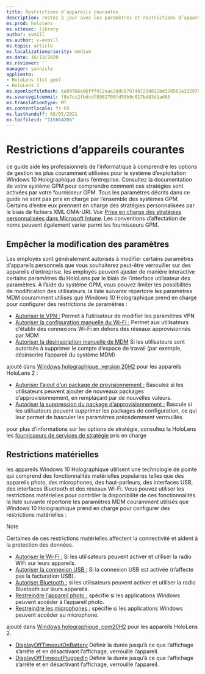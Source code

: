 ```yaml
---
title: Restrictions d’appareils courantes
description: restez à jour avec les paramètres et restrictions d’appareil courants pour l’appareil HoloLens de réalité mixte.
ms.prod: hololens
ms.sitesec: library
author: evmill
ms.author: v-evmill
ms.topic: article
ms.localizationpriority: medium
ms.date: 10/13/2020
ms.reviewer: ''
manager: yannisle
appliesto:
- HoloLens (1st gen)
- HoloLens 2
ms.openlocfilehash: 6a09766a06fff912aae20dc07974b723d812bd370562a33297552dc0d2f7f12c
ms.sourcegitcommit: f8e7cc2fbdcdf8962700fd50b9c017bd83d1ad65
ms.translationtype: MT
ms.contentlocale: fr-FR
ms.lasthandoff: 08/05/2021
ms.locfileid: "115664286"
---
```

# <a name="common-device-restrictions"></a>Restrictions d’appareils courantes 

ce guide aide les professionnels de l’informatique à comprendre les options de gestion les plus couramment utilisées pour le système d’exploitation Windows 10 Holographique dans l’entreprise. Consultez la documentation de votre système GPM pour comprendre comment ces stratégies sont activées par votre fournisseur GPM. Tous les paramètres décrits dans ce guide ne sont pas pris en charge par l’ensemble des systèmes GPM. Certains d’entre eux prennent en charge des stratégies personnalisées par le biais de fichiers XML OMA-URI. Voir [Prise en charge des stratégies personnalisées dans Microsoft Intune](/mem/intune/configuration/custom-settings-windows-10). Les conventions d’affectation de noms peuvent également varier parmi les fournisseurs GPM.

## <a name="prevent-changing-of-settings"></a>Empêcher la modification des paramètres
Les employés sont généralement autorisés à modifier certains paramètres d’appareils personnels que vous souhaiterez peut-être verrouiller sur des appareils d’entreprise. les employés peuvent ajuster de manière interactive certains paramètres du HoloLens par le biais de l’interface utilisateur des paramètres. À l’aide du système GPM, vous pouvez limiter les possibilités de modification des utilisateurs. la liste suivante répertorie les paramètres MDM couramment utilisés que Windows 10 Holographique prend en charge pour configurer des restrictions de paramètres :
-   [Autoriser le VPN :](/windows/client-management/mdm/policy-csp-settings#settings-allowvpn) Permet à l’utilisateur de modifier les paramètres VPN
-   [Autoriser la configuration manuelle du Wi-Fi :](/windows/client-management/mdm/policy-csp-wifi#wifi-allowmanualwificonfiguration) Permet aux utilisateurs d’établir des connexions Wi-Fi en dehors des réseaux approvisionnés par MDM
-   [Autoriser la désinscription manuelle de MDM](/windows/client-management/mdm/policy-csp-experience#experience-allowmanualmdmunenrollment) Si les utilisateurs sont autorisés à supprimer le compte d’espace de travail (par exemple, désinscrire l’appareil du système MDM)

ajouté dans [Windows holographique, version 20H2](hololens-release-notes.md#windows-holographic-version-20h2) pour les appareils HoloLens 2 :
- [Autoriser l’ajout d’un package de provisionnement :](/windows/client-management/mdm/policy-csp-security#security-allowaddprovisioningpackage) Basculez si les utilisateurs peuvent ajouter de nouveaux packages d’approvisionnement, en remplaçant par de nouvelles valeurs.
- [Autoriser la suppression du package d’approvisionnement :](/windows/client-management/mdm/policy-csp-security#security-allowremoveprovisioningpackage) Bascule si les utilisateurs peuvent supprimer les packages de configuration, ce qui leur permet de basculer les paramètres précédemment verrouillés.

pour plus d’informations sur les options de stratégie, consultez la HoloLens les [fournisseurs de services de stratégie](/windows/client-management/mdm/policy-csps-supported-by-hololens2) pris en charge

## <a name="hardware-restrictions"></a>Restrictions matérielles
les appareils Windows 10 Holographique utilisent une technologie de pointe qui comprend des fonctionnalités matérielles populaires telles que des appareils photo, des microphones, des haut-parleurs, des interfaces USB, des interfaces Bluetooth et des réseaux Wi-Fi. Vous pouvez utiliser les restrictions matérielles pour contrôler la disponibilité de ces fonctionnalités.
la liste suivante répertorie les paramètres MDM couramment utilisés que Windows 10 Holographique prend en charge pour configurer des restrictions matérielles :

> [!NOTE]
> Certaines de ces restrictions matérielles affectent la connectivité et aident à la protection des données.

-   [Autoriser le Wi-Fi :](/windows/client-management/mdm/policy-csp-wifi#wifi-allowwifi) Si les utilisateurs peuvent activer et utiliser la radio WiFi sur leurs appareils.
-   [Autoriser la connexion USB :](/windows/client-management/mdm/policy-csp-connectivity#connectivity-allowusbconnection) Si la connexion USB est activée (n’affecte pas la facturation USB).
-   [Autoriser Bluetooth :](/windows/client-management/mdm/policy-csp-connectivity#connectivity-allowbluetooth) si les utilisateurs peuvent activer et utiliser la radio Bluetooth sur leurs appareils.
-   [Restreindre l’appareil photo :](/windows/client-management/mdm/policy-csp-privacy#privacy-letappsaccesscamera) spécifie si les applications Windows peuvent accéder à l’appareil photo.
-   [Restreindre les microphones :](/windows/client-management/mdm/policy-csp-privacy#privacy-letappsaccessmicrophone) spécifie si les applications Windows peuvent accéder au microphone.

ajouté dans [Windows holographique, com20H2](hololens-release-notes.md#windows-holographic-version-20h2) pour les appareils HoloLens 2. 
- [DisplayOffTimeoutOnBattery](/windows/client-management/mdm/policy-csp-power#power-displayofftimeoutonbattery) Définir la durée jusqu’à ce que l’affichage s’arrête et en désactivant l’affichage, verrouille l’appareil. 
- [DisplayOffTimeoutPluggedIn](/windows/client-management/mdm/policy-csp-power#power-displayofftimeoutpluggedin) Définir la durée jusqu’à ce que l’affichage s’arrête et en désactivant l’affichage, verrouille l’appareil. 
